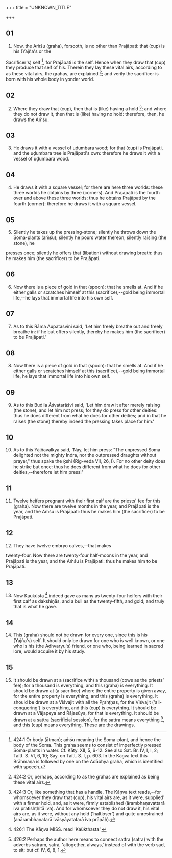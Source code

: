 +++
title = "UNKNOWN_TITLE"

+++


## 01
1. Now, the Aṁśu (graha), forsooth, is no other than Prajāpati: that (cup) is his (Yajña's or the

 Sacrificer's) self [^egg_983], for Prajāpati is the self. Hence when they draw that (cup) they produce that self of his. Therein they lay these vital airs, according to as these vital airs, the grahas, are explained [^egg_984]; and verily the sacrificer is born with his whole body in yonder world.

[^egg_983]: 424:1 Or body (ātman); aṁśu meaning the Soma-plant, and hence the body of the Soma. This graha seems to consist of imperfectly pressed Soma-plants in water. Cf. Kāty. XII, 5, 6-12. See also Śat. Br. IV, I, I, 2; Taitt. S. VI, 6, 10; Sāy. on Taitt. S. I, p. 603. In the Kāṇva text this Brāhmaṇa is followed by one on the Adābhya graha, which is identified with speech.

[^egg_984]: 424:2 Or, perhaps, according to as the grahas are explained as being these vital airs.

## 02
2. Where they draw that (cup), then that is (like) having a hold [^egg_985]; and where they do not draw it, then that is (like) having no hold: therefore, then, he draws the Aṁśu.

[^egg_985]: 424:3 Or, like something that has a handle. The Kāṇva text reads,--for whomsoever they draw that (cup), his vital airs are, as it were, supplied' with a firmer hold, and, as it were, firmly established (ārambhaṇavattarā iva pratishṭḥitā iva). And for whomsoever they do not draw it, his vital airs are, as it were, without any hold ('haltloser') and quite unrestrained (anārambhaṇatarā ivāsyāyatatarā iva prāṇāḥ).

## 03
3. He draws it with a vessel of uḍumbara wood; for that (cup) is Prajāpati, and the uḍumbara tree is Prajāpati's own: therefore he draws it with a vessel of uḍumbara wood.

## 04
4. He draws it with a square vessel; for there are here three worlds: these three worlds he obtains by three (corners). And Prajāpati is the fourth over and above these three worlds: thus he obtains Prajāpati by the fourth (corner): therefore he draws it with a square vessel.

## 05
5. Silently he takes up the pressing-stone; silently he throws down the Soma-plants (aṁśu); silently he pours water thereon; silently raising (the stone), he

presses once; silently he offers that (libation) without drawing breath: thus he makes him (the sacrificer) to be Prajāpati.

## 06
6. Now there is a piece of gold in that (spoon): that he smells at. And if he either galls or scratches himself at this (sacrifice),--gold being immortal life,--he lays that immortal life into his own self.

## 07
7. As to this Rāma Aupatasvini said, 'Let him freely breathe out and freely breathe in: if he but offers silently, thereby he makes him (the sacrificer) to be Prajāpati.'

## 08
8. Now there is a piece of gold in that (spoon): that he smells at. And if he either galls or scratches himself at this (sacrifice),--gold being immortal life, he lays that immortal life into his own self.

## 09
9. As to this Budila Āśvatarāśvi said, 'Let him draw it after merely raising (the stone), and let him not press; for they do press for other deities: thus he does different from what he does for other deities; and in that he raises (the stone) thereby indeed the pressing takes place for him.'

## 10
10. As to this Yājñavalkya said, 'Nay, let him press: "The unpressed Soma delighted not the mighty Indra, nor the outpressed draughts without prayer," thus spake the R̥shi (Rig-veda VII, 26, I). For no other deity does he strike but once: thus he does different from what he does for other deities,--therefore let him press!'

## 11
11. Twelve heifers pregnant with their first calf are the priests' fee for this (graha). Now there are twelve months in the year, and Prajāpati is the year, and the Aṁśu is Prajāpati: thus he makes him (the sacrificer) to be Prajāpati.

## 12
12. They have twelve embryo calves,--that makes

twenty-four. Now there are twenty-four half-moons in the year, and Prajāpati is the year, and the Aṁśu is Prajāpati: thus he makes him to be Prajāpati.

## 13
13. Now Kaukūsta [^egg_986] indeed gave as many as twenty-four heifers with their first calf as dakshiṇās, and a bull as the twenty-fifth, and gold; and truly that is what he gave.

[^egg_986]: 426:1 The Kāṇva MISS. read 'Kaükthasta.'

## 14
14. This (graha) should not be drawn for every one, since this is his (Yajña's) self. It should only be drawn for one who is well known, or one who is his (the Adhvaryu's) friend, or one who, being learned in sacred lore, would acquire it by his study.

## 15
15. It should be drawn at a (sacrifice with) a thousand (cows as the priests’ fee); for a thousand is everything, and this (graha) is everything. It should be drawn at (a sacrifice) where the entire property is given away, for the entire property is everything, and this (graha) is everything. It should be drawn at a Viśvajit with all the Pr̥shṭḥas, for the Viśvajit ('all-conquering') is everything, and this (cup) is everything. It should be drawn at a Vājapeya and Rājasūya, for that is everything. It should be drawn at a sattra (sacrificial session), for the sattra means everything [^egg_987], and this (cup) means everything. These are the drawings.

[^egg_987]: 426:2 Perhaps the author here means to connect sattra (satra) with the adverbs satram, satrā, 'altogether, always,' instead of with the verb sad, to sit; but cf. IV, 6, 8, 1.

